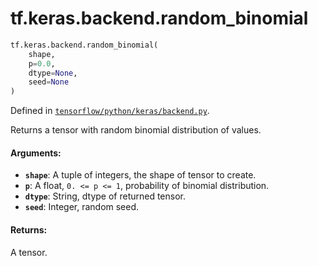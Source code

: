 <div itemscope itemtype="http://developers.google.com/ReferenceObject">
<meta itemprop="name" content="tf.keras.backend.random_binomial" />
<meta itemprop="path" content="Stable" />
</div>

# tf.keras.backend.random_binomial

``` python
tf.keras.backend.random_binomial(
    shape,
    p=0.0,
    dtype=None,
    seed=None
)
```



Defined in [`tensorflow/python/keras/backend.py`](https://www.tensorflow.org/code/tensorflow/python/keras/backend.py).

Returns a tensor with random binomial distribution of values.

#### Arguments:

* <b>`shape`</b>: A tuple of integers, the shape of tensor to create.
* <b>`p`</b>: A float, `0. <= p <= 1`, probability of binomial distribution.
* <b>`dtype`</b>: String, dtype of returned tensor.
* <b>`seed`</b>: Integer, random seed.


#### Returns:

A tensor.